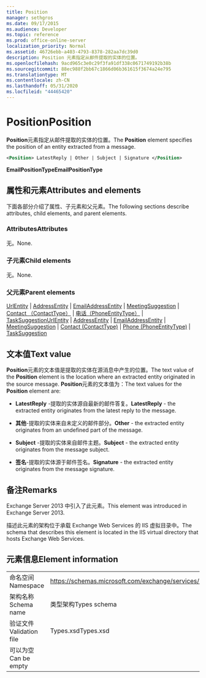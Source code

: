 ```yaml
---
title: Position
manager: sethgros
ms.date: 09/17/2015
ms.audience: Developer
ms.topic: reference
ms.prod: office-online-server
localization_priority: Normal
ms.assetid: 46726ebb-a403-4793-8378-282aa7dc39d0
description: Position 元素指定从邮件提取的实体的位置。
ms.openlocfilehash: 9acd965c3e0c29f3fa91df338c0671749192b38b
ms.sourcegitcommit: 88ec988f2bb67c1866d06b361615f3674a24e795
ms.translationtype: MT
ms.contentlocale: zh-CN
ms.lasthandoff: 05/31/2020
ms.locfileid: "44465420"
---
```

# <a name="position"></a><span data-ttu-id="ae3cb-103">Position</span><span class="sxs-lookup"><span data-stu-id="ae3cb-103">Position</span></span>

<span data-ttu-id="ae3cb-104">**Position**元素指定从邮件提取的实体的位置。</span><span class="sxs-lookup"><span data-stu-id="ae3cb-104">The **Position** element specifies the position of an entity extracted from a message.</span></span> 
  
```XML
<Position> LatestReply | Other | Subject | Signature </Position>
```

 <span data-ttu-id="ae3cb-105">**EmailPositionType**</span><span class="sxs-lookup"><span data-stu-id="ae3cb-105">**EmailPositionType**</span></span>
## <a name="attributes-and-elements"></a><span data-ttu-id="ae3cb-106">属性和元素</span><span class="sxs-lookup"><span data-stu-id="ae3cb-106">Attributes and elements</span></span>

<span data-ttu-id="ae3cb-107">下面各部分介绍了属性、子元素和父元素。</span><span class="sxs-lookup"><span data-stu-id="ae3cb-107">The following sections describe attributes, child elements, and parent elements.</span></span>
  
### <a name="attributes"></a><span data-ttu-id="ae3cb-108">Attributes</span><span class="sxs-lookup"><span data-stu-id="ae3cb-108">Attributes</span></span>

<span data-ttu-id="ae3cb-109">无。</span><span class="sxs-lookup"><span data-stu-id="ae3cb-109">None.</span></span>
  
### <a name="child-elements"></a><span data-ttu-id="ae3cb-110">子元素</span><span class="sxs-lookup"><span data-stu-id="ae3cb-110">Child elements</span></span>

<span data-ttu-id="ae3cb-111">无。</span><span class="sxs-lookup"><span data-stu-id="ae3cb-111">None.</span></span>
  
### <a name="parent-elements"></a><span data-ttu-id="ae3cb-112">父元素</span><span class="sxs-lookup"><span data-stu-id="ae3cb-112">Parent elements</span></span>

<span data-ttu-id="ae3cb-113">[UrlEntity](urlentity.md)  | [AddressEntity](addressentity.md)  | [EmailAddressEntity](emailaddressentity.md)  | [MeetingSuggestion](meetingsuggestion.md)  | [Contact （ContactType）](contact-contacttype.md)  | [电话（PhoneEntityType）](phone-phoneentitytype.md)  | [TaskSuggestion](tasksuggestion.md)</span><span class="sxs-lookup"><span data-stu-id="ae3cb-113">[UrlEntity](urlentity.md) | [AddressEntity](addressentity.md) | [EmailAddressEntity](emailaddressentity.md) | [MeetingSuggestion](meetingsuggestion.md) | [Contact (ContactType)](contact-contacttype.md) | [Phone (PhoneEntityType)](phone-phoneentitytype.md) | [TaskSuggestion](tasksuggestion.md)</span></span>
  
## <a name="text-value"></a><span data-ttu-id="ae3cb-114">文本值</span><span class="sxs-lookup"><span data-stu-id="ae3cb-114">Text value</span></span>

<span data-ttu-id="ae3cb-115">**Position**元素的文本值是提取的实体在源消息中产生的位置。</span><span class="sxs-lookup"><span data-stu-id="ae3cb-115">The text value of the **Position** element is the location where an extracted entity originated in the source message.</span></span> <span data-ttu-id="ae3cb-116">**Position**元素的文本值为：</span><span class="sxs-lookup"><span data-stu-id="ae3cb-116">The text values for the **Position** element are:</span></span> 
  
- <span data-ttu-id="ae3cb-117">**LatestReply** -提取的实体源自最新的邮件答复。</span><span class="sxs-lookup"><span data-stu-id="ae3cb-117">**LatestReply** - the extracted entity originates from the latest reply to the message.</span></span> 
    
- <span data-ttu-id="ae3cb-118">**其他**-提取的实体来自未定义的邮件部分。</span><span class="sxs-lookup"><span data-stu-id="ae3cb-118">**Other** - the extracted entity originates from an undefined part of the message.</span></span> 
    
- <span data-ttu-id="ae3cb-119">**Subject** -提取的实体来自邮件主题。</span><span class="sxs-lookup"><span data-stu-id="ae3cb-119">**Subject** - the extracted entity originates from the message subject.</span></span> 
    
- <span data-ttu-id="ae3cb-120">**签名**-提取的实体源于邮件签名。</span><span class="sxs-lookup"><span data-stu-id="ae3cb-120">**Signature** - the extracted entity originates from the message signature.</span></span> 
    
## <a name="remarks"></a><span data-ttu-id="ae3cb-121">备注</span><span class="sxs-lookup"><span data-stu-id="ae3cb-121">Remarks</span></span>

<span data-ttu-id="ae3cb-122">Exchange Server 2013 中引入了此元素。</span><span class="sxs-lookup"><span data-stu-id="ae3cb-122">This element was introduced in Exchange Server 2013.</span></span>
  
<span data-ttu-id="ae3cb-123">描述此元素的架构位于承载 Exchange Web Services 的 IIS 虚拟目录中。</span><span class="sxs-lookup"><span data-stu-id="ae3cb-123">The schema that describes this element is located in the IIS virtual directory that hosts Exchange Web Services.</span></span>
  
## <a name="element-information"></a><span data-ttu-id="ae3cb-124">元素信息</span><span class="sxs-lookup"><span data-stu-id="ae3cb-124">Element information</span></span>

|||
|:-----|:-----|
|<span data-ttu-id="ae3cb-125">命名空间</span><span class="sxs-lookup"><span data-stu-id="ae3cb-125">Namespace</span></span>  <br/> |https://schemas.microsoft.com/exchange/services/2006/types  <br/> |
|<span data-ttu-id="ae3cb-126">架构名称</span><span class="sxs-lookup"><span data-stu-id="ae3cb-126">Schema name</span></span>  <br/> |<span data-ttu-id="ae3cb-127">类型架构</span><span class="sxs-lookup"><span data-stu-id="ae3cb-127">Types schema</span></span>  <br/> |
|<span data-ttu-id="ae3cb-128">验证文件</span><span class="sxs-lookup"><span data-stu-id="ae3cb-128">Validation file</span></span>  <br/> |<span data-ttu-id="ae3cb-129">Types.xsd</span><span class="sxs-lookup"><span data-stu-id="ae3cb-129">Types.xsd</span></span>  <br/> |
|<span data-ttu-id="ae3cb-130">可以为空</span><span class="sxs-lookup"><span data-stu-id="ae3cb-130">Can be empty</span></span>  <br/> ||
   

